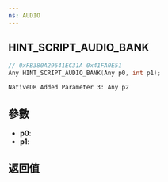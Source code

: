 ```yaml
---
ns: AUDIO
---
```

## HINT_SCRIPT_AUDIO_BANK

```c
// 0xFB380A29641EC31A 0x41FA0E51
Any HINT_SCRIPT_AUDIO_BANK(Any p0, int p1);
```

```
NativeDB Added Parameter 3: Any p2
```

## 參數
* **p0**: 
* **p1**: 

## 返回值
